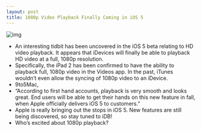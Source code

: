 ```yaml
---
layout: post
title: 1080p Video Playback Finally Coming in iOS 5
---
```

![img](http://media.idownloadblog.com/wp-content/uploads/2011/06/HD-video-playback-iPhone.jpeg)
* An interesting tidbit has been uncovered in the iOS 5 beta relating to HD video playback. It appears that iDevices will finally be able to playback HD video at a full, 1080p resolution.
* Specifically, the iPad 2 has been confirmed to have the ability to playback full, 1080p video in the Videos app. In the past, iTunes wouldn’t even allow the syncing of 1080p video to an iDevice.
* 9to5Mac,
* “According to first hand accounts, playback is very smooth and looks great. End users will be able to get their hands on this new feature in fall, when Apple officially delivers iOS 5 to customers.”
* Apple is really bringing out the stops in iOS 5. New features are still being discovered, so stay tuned to iDB!
* Who’s excited about 1080p playback?

